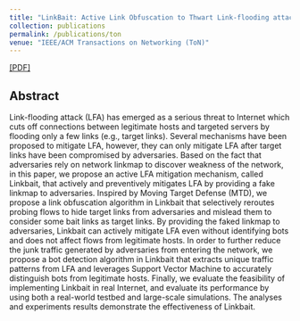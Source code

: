 ```yaml
---
title: "LinkBait: Active Link Obfuscation to Thwart Link-flooding attack"
collection: publications
permalink: /publications/ton
venue: "IEEE/ACM Transactions on Networking (ToN)"
---
```

[[PDF]](https://fxiao.me/files/ton.pdf)

## Abstract
Link-flooding attack (LFA) has emerged as a serious threat to Internet which cuts off connections between legitimate hosts and targeted servers by flooding only a few links (e.g., target links). Several mechanisms have been proposed to mitigate LFA, however, they can only mitigate LFA after target links have been compromised by adversaries. Based on the fact that adversaries rely on network linkmap to discover weakness of the network, in this paper, we propose an active LFA mitigation mechanism, called Linkbait, that actively and preventively mitigates LFA by providing a fake linkmap to adversaries. Inspired by Moving Target Defense (MTD), we propose a link obfuscation algorithm in Linkbait that selectively reroutes probing flows to hide target links from adversaries and mislead them to consider some bait links as target links. By providing the faked linkmap to adversaries, Linkbait can actively mitigate LFA even without identifying bots and does not affect flows from legitimate hosts. In order to further reduce the junk traffic generated by adversaries from entering the network, we propose a bot detection algorithm in Linkbait that extracts unique traffic patterns from LFA and leverages Support Vector Machine to accurately distinguish bots from legitimate hosts. Finally, we evaluate the feasibility of implementing Linkbait in real Internet, and evaluate its performance by using both a real-world testbed and large-scale simulations. The analyses and experiments results demonstrate the effectiveness of Linkbait.



